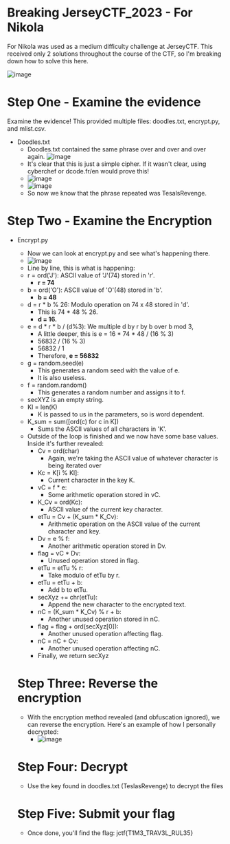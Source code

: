 # Breaking JerseyCTF_2023 - For Nikola

For Nikola was used as a medium difficulty challenge at JerseyCTF. This received only 2 solutions throughout the course of the CTF, so I'm breaking down how to solve this here.

![image](https://github.com/AlfredSimpson/CTF-Chals-I-Made/assets/73041922/cb172524-10c0-4526-a16f-28b0bd74baaf)


# Step One - Examine the evidence

Examine the evidence! This provided multiple files: doodles.txt, encrypt.py, and mlist.csv.

- Doodles.txt
  - Doodles.txt contained the same phrase over and over and over again.
    ![image](https://github.com/AlfredSimpson/CTF-Chals-I-Made/assets/73041922/1b37e43d-8fdb-406e-9d13-a96eca058cab)
  - It's clear that this is just a simple cipher. If it wasn't clear, using cyberchef or dcode.fr/en would prove this!
  -   ![image](https://github.com/AlfredSimpson/CTF-Chals-I-Made/assets/73041922/979911d8-dd19-49ed-9b5e-17aa8e219e88)
  -   ![image](https://github.com/AlfredSimpson/CTF-Chals-I-Made/assets/73041922/0b996c54-59ef-481c-be23-9bb24e5142be)
  -   So now we know that the phrase repeated was TesalsRevenge.
# Step Two - Examine the Encryption
- Encrypt.py
  - Now we can look at encrypt.py and see what's happening there.
  - ![image](https://github.com/AlfredSimpson/CTF-Chals-I-Made/assets/73041922/f2ee6558-3c4d-4411-9102-1873e7cc37bc)
  - Line by line, this is what is happening:
  - r = ord('J'): ASCII value of 'J'(74) stored in 'r'.
    - **r = 74**
  - b = ord('O'): ASCII value of 'O'(48) stored in 'b'.
    - **b = 48**
  - d = r * b % 26: Modulo operation on 74 x 48 stored in 'd'.
    - This is 74 * 48 % 26.
    - **d = 16.**
  - e = d * r * b / (d%3): We multiple d by r by b over b mod 3,
    - A little deeper, this is e = 16  * 74 * 48 / (16 % 3)
    - 56832 / (16 % 3)
    - 56832 / 1
    - Therefore, **e = 56832**
  - g = random.seed(e)
    - This generates a random seed with the value of e.
    - It is also useless.
  - f = random.random()
    - This generates a random number and assigns it to f.
  - secXYZ is an empty string.
  - Kl = len(K)
    - K is passed to us in the parameters, so is word dependent.
  - K_sum = sum([ord(c) for c in K])
    - Sums the ASCII values of all characters in 'K'.
  - Outside of the loop is finished and we now have some base values. Inside it's further revealed:
    - Cv = ord(char)
      - Again, we're taking the ASCII value of whatever character is being iterated over
    - Kc = K[i % Kl]:
      - Current character in the key K.
    - vC = f * e:
      - Some arithmetic operation stored in vC.
    - K_Cv = ord(Kc):
      - ASCII value of the current key character.
    - etTu = Cv + (K_sum * K_Cv):
      - Arithmetic operation on the ASCII value of the current character and key.
    - Dv = e % f:
      - Another arithmetic operation stored in Dv.
    - flag = vC * Dv:
      - Unused operation stored in flag.
    - etTu = etTu % r:
      - Take modulo of etTu by r.
    - etTu = etTu + b:
      - Add b to etTu.
    - secXyz += chr(etTu):
      - Append the new character to the encrypted text.
    - nC = (K_sum * K_Cv) % r + b:
      - Another unused operation stored in nC.
    - flag = flag + ord(secXyz[0]):
      - Another unused operation affecting flag.
    - nC = nC + Cv:
      - Another unused operation affecting nC.  
    - Finally, we return secXyz
  
  # Step Three: Reverse the encryption
  - With the encryption method revealed (and obfuscation ignored), we can reverse the encryption. Here's an example of how I personally decrypted:
    - ![image](https://github.com/AlfredSimpson/CTF-Chals-I-Made/assets/73041922/2158d874-db72-43c0-a9d2-de2537b1b4bf)

  # Step Four: Decrypt
  - Use the key found in doodles.txt (TeslasRevenge) to decrypt the files

  # Step Five: Submit your flag
  - Once done, you'll find the flag: jctf{T1M3_TRAV3L_RUL35}
 



